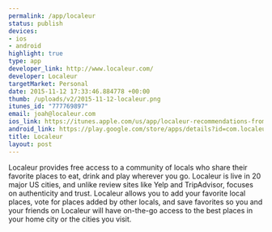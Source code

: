 ```yaml
---
permalink: /app/localeur
status: publish
devices:
- ios
- android
highlight: true
type: app
developer_link: http://www.localeur.com/
developer: Localeur
targetMarket: Personal
date: 2015-11-12 17:33:46.884778 +00:00
thumb: /uploads/v2/2015-11-12-localeur.png
itunes_id: "777769897"
email: joah@localeur.com
ios_link: https://itunes.apple.com/us/app/localeur-recommendations-from/id777769897?mt=8
android_link: https://play.google.com/store/apps/details?id=com.localeur.release1&hl=en
title: Localeur
layout: post
---
```


Localeur provides free access to a community of locals who share their favorite places to eat, drink and play wherever you go. Localeur is live in 20 major US cities, and unlike review sites like Yelp and TripAdvisor, focuses on authenticity and trust. Localeur allows you to add your favorite local places, vote for places added by other locals, and save favorites so you and your friends on Localeur will have on-the-go access to the best places in your home city or the cities you visit.
